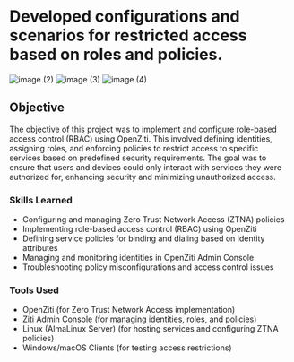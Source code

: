 # Developed configurations and scenarios for restricted access based on roles and policies.

![image (2)](https://github.com/user-attachments/assets/6649f22b-7b99-4b0f-bd26-ab7b979b0984)
![image (3)](https://github.com/user-attachments/assets/024c5ba3-d125-4b38-9528-9bb2f88cdb10)
![image (4)](https://github.com/user-attachments/assets/d67feb2f-2f79-4d04-b8c1-1a7624515ca4)


## Objective

The objective of this project was to implement and configure role-based access control (RBAC) using OpenZiti. This involved defining identities, assigning roles, and enforcing policies to restrict access to specific services based on predefined security requirements. The goal was to ensure that users and devices could only interact with services they were authorized for, enhancing security and minimizing unauthorized access.

### Skills Learned

- Configuring and managing Zero Trust Network Access (ZTNA) policies
- Implementing role-based access control (RBAC) using OpenZiti
- Defining service policies for binding and dialing based on identity attributes
- Managing and monitoring identities in OpenZiti Admin Console
- Troubleshooting policy misconfigurations and access control issues

### Tools Used

- OpenZiti (for Zero Trust Network Access implementation)
- Ziti Admin Console (for managing identities, roles, and policies)
- Linux (AlmaLinux Server) (for hosting services and configuring ZTNA policies)
- Windows/macOS Clients (for testing access restrictions)
